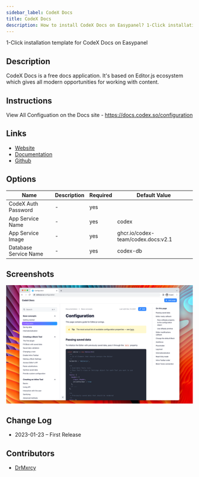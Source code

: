 ```yaml
---
sidebar_label: CodeX Docs
title: CodeX Docs
description: How to install CodeX Docs on Easypanel? 1-Click installation template for CodeX Docs on Easypanel
---
```


<!-- generated -->

1-Click installation template for CodeX Docs on Easypanel

## Description

CodeX Docs is a free docs application. It's based on Editor.js ecosystem which gives all modern opportunities for working with content.

## Instructions

View All Configuation on the Docs site - https://docs.codex.so/configuration

## Links

- [Website](https://codex.so)
- [Documentation](https://docs.codex.so)
- [Github](https://github.com/codex-team/codex.docs)

## Options

Name | Description | Required | Default Value
-|-|-|-
CodeX Auth Password | - | yes | 
App Service Name | - | yes | codex
App Service Image | - | yes | ghcr.io/codex-team/codex.docs:v2.1
Database Service Name | - | yes | codex-db

## Screenshots

![CodeX Docs Screenshot](./assets/screenshot.png)

## Change Log

- 2023-01-23 – First Release

## Contributors

- [DrMxrcy](https://github.com/DrMxrcy)
